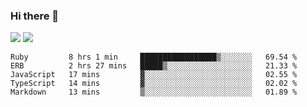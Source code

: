 ### Hi there 👋

<!--
**sasharevzin/sasharevzin** is a ✨ _special_ ✨ repository because its `README.md` (this file) appears on your GitHub profile.

Here are some ideas to get you started:

- 🔭 I’m currently working on ...
- 🌱 I’m currently learning ...
- 👯 I’m looking to collaborate on ...
- 🤔 I’m looking for help with ...
- 💬 Ask me about ...
- 📫 How to reach me: ...
- 😄 Pronouns: ...
- ⚡ Fun fact: ...
-->

![](https://yusufozturk.vercel.app/api?username=sasharevzin&hide_title=true&include_all_commits=true&count_private=true&show_icons=true) ![](https://yusufozturk.vercel.app/api/top-langs/?username=sasharevzin&layout=compact&langs_count=10&hide=apacheconf,coffeescript)

<!--START_SECTION:waka-->
```text
Ruby         8 hrs 1 min     █████████████████▒░░░░░░░   69.54 % 
ERB          2 hrs 27 mins   █████▒░░░░░░░░░░░░░░░░░░░   21.33 % 
JavaScript   17 mins         ▓░░░░░░░░░░░░░░░░░░░░░░░░   02.55 % 
TypeScript   14 mins         ▓░░░░░░░░░░░░░░░░░░░░░░░░   02.02 % 
Markdown     13 mins         ▒░░░░░░░░░░░░░░░░░░░░░░░░   01.89 % 
```
<!--END_SECTION:waka-->

